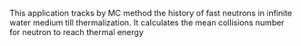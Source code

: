 <html>
 <body>
<p> This application tracks by MC method the history of fast neutrons in infinite water medium till thermalization. It calculates the mean collisions number for neutron to reach thermal energy </p>

  </body>
</html>

